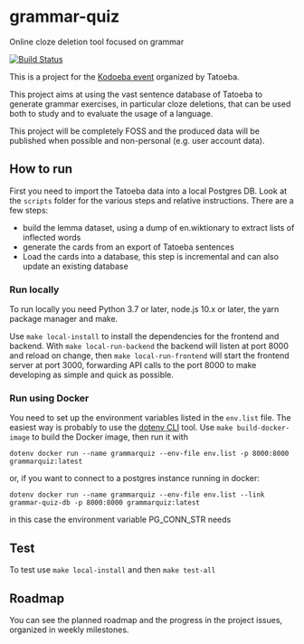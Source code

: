 # grammar-quiz
Online cloze deletion tool focused on grammar


[![Build Status](https://travis-ci.org/jacopofar/grammar-quiz.svg?branch=master)](https://travis-ci.org/jacopofar/grammar-quiz)

This is a project for the [Kodoeba event](https://blog.tatoeba.org/2020/05/announcing-kodoeba-1.html) organized
by Tatoeba.

This project aims at using the vast sentence database of Tatoeba to generate grammar exercises, in particular cloze
deletions, that can be used both to study and to evaluate the usage of a language.

This project will be completely FOSS and the produced data will be published when possible and non-personal
(e.g. user account data).


## How to run

First you need to import the Tatoeba data into a local Postgres DB. Look at the `scripts` folder for the various steps
 and relative instructions. There are a few steps:
 * build the lemma dataset, using a dump of en.wiktionary to extract lists of inflected words
 * generate the cards from an export of Tatoeba sentences
 * Load the cards into a database, this step is incremental and can also update an existing database

### Run locally

To run locally you need Python 3.7 or later, node.js 10.x or later, the yarn package manager and make.

Use `make local-install` to install the dependencies for the frontend and backend.
With `make local-run-backend` the backend will listen at port 8000 and reload on change, then
`make local-run-frontend` will start the frontend server at port 3000, forwarding API calls to the port 8000 to
make developing as simple and quick as possible.

### Run using Docker

You need to set up the environment variables listed in the `env.list` file. The easiest way is probably to use
the [dotenv CLI](https://github.com/venthur/dotenv-cli) tool.
Use `make build-docker-image` to build the Docker image, then run it with

    dotenv docker run --name grammarquiz --env-file env.list -p 8000:8000 grammarquiz:latest

or, if you want to connect to a postgres instance running in docker:

    dotenv docker run --name grammarquiz --env-file env.list --link grammar-quiz-db -p 8000:8000 grammarquiz:latest

in this case the environment variable PG_CONN_STR needs

## Test

To test use `make local-install` and then `make test-all`

## Roadmap

You can see the planned roadmap and the progress in the project issues, organized in weekly milestones.
